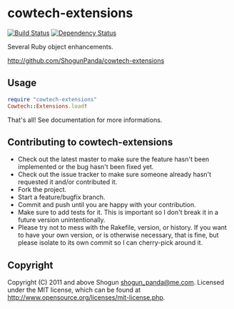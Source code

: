 # cowtech-extensions

[![Build Status](https://secure.travis-ci.org/ShogunPanda/cowtech-extensions.png?branch=master)](http://travis-ci.org/ShogunPanda/cowtech-extensions)
[![Dependency Status](https://gemnasium.com/ShogunPanda/cowtech-extensions.png?travis)](https://gemnasium.com/ShogunPanda/cowtech-extensions)

Several Ruby object enhancements.

http://github.com/ShogunPanda/cowtech-extensions

## Usage

```ruby
require "cowtech-extensions"
Cowtech::Extensions.load!
```

That's all!
See documentation for more informations.

## Contributing to cowtech-extensions
 
* Check out the latest master to make sure the feature hasn't been implemented or the bug hasn't been fixed yet.
* Check out the issue tracker to make sure someone already hasn't requested it and/or contributed it.
* Fork the project.
* Start a feature/bugfix branch.
* Commit and push until you are happy with your contribution.
* Make sure to add tests for it. This is important so I don't break it in a future version unintentionally.
* Please try not to mess with the Rakefile, version, or history. If you want to have your own version, or is otherwise necessary, that is fine, but please isolate to its own commit so I can cherry-pick around it.

## Copyright

Copyright (C) 2011 and above Shogun <shogun_panda@me.com>.
Licensed under the MIT license, which can be found at http://www.opensource.org/licenses/mit-license.php.
